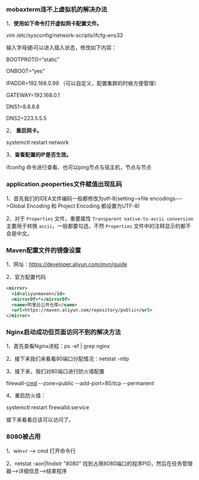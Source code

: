 ### mobaxterm连不上虚拟机的解决办法

1、**使用如下命令打开虚拟网卡配置文件。**

 vim /etc/sysconfig/network-scripts/ifcfg-ens33

 输入字母键i可以进入插入状态，修改如下内容：

  BOOTPROTO=“static”

  ONBOOT=“yes”

  IPADDR=192.168.0.99 （可以自定义，配置集群的时候方便管理）

  GATEWAY=192.168.0.1

  DNS1=8.8.8.8

  DNS2=223.5.5.5

2、 **重启网卡。**

 systemctl restart network

3、**查看配置的IP是否生效。**

 ifconfig 命令进行查看、也可以ping节点与宿主机，节点与节点



### application.peoperties文件赋值出现乱码

1、首先我们的IDEA文件编码一般都修改为utf-8(setting-->file encodings--->Global Encoding 和 Project Encoding 都设置为UTF-8)

2、对于 `Properties` 文件，重要属性 `Transparent native-to-ascii conversion` 主要用于转换 `ascii`，一般都要勾选，不然 `Properties` 文件中的注释显示的都不会是中文。



### Maven配置文件的镜像设置

1、网址：https://developer.aliyun.com/mvn/guide

2、官方配置代码

```xml
<mirror>
  <id>aliyunmaven</id>
  <mirrorOf>*</mirrorOf>
  <name>阿里云公共仓库</name>
  <url>https://maven.aliyun.com/repository/public</url>
</mirror>
```



### Nginx启动成功但页面访问不到的解决方法

1、首先查看Nginx进程：ps -ef | grep nginx

2、接下来我们来看看80端口分配情况：netstat -ntlp

3、接下来，我们对80端口进行防火墙配置

firewall-[cmd](https://so.csdn.net/so/search?q=cmd&spm=1001.2101.3001.7020) --zone=public --add-port=80/tcp --permanent

4、重启防火墙：

systemctl restart firewalld.service

接下来看看应该可以访问了。

### 8080被占用

1、win+r --> cmd 打开命令行

2、netstat -aon|findstr "8080" 找到占用8080端口的程序PID，然后在任务管理器-->详细信息-->结束程序



